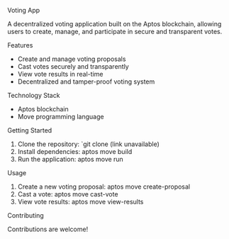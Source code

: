 Voting App

A decentralized voting application built on the Aptos blockchain, allowing users to create, manage, and participate in secure and transparent votes.

Features

- Create and manage voting proposals
- Cast votes securely and transparently
- View vote results in real-time
- Decentralized and tamper-proof voting system

Technology Stack

- Aptos blockchain
- Move programming language

Getting Started

1. Clone the repository: `git clone (link unavailable)
2. Install dependencies: aptos move build
3. Run the application: aptos move run

Usage

1. Create a new voting proposal: aptos move create-proposal
2. Cast a vote: aptos move cast-vote
3. View vote results: aptos move view-results

Contributing

Contributions are welcome! 

